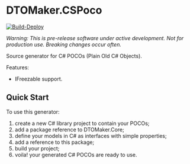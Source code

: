 # DTOMaker.CSPoco

[![Build-Deploy](https://github.com/Psiman62/DTOMaker-CSPoco/actions/workflows/dotnet.yml/badge.svg)](https://github.com/Psiman62/DTOMaker-CSPoco/actions/workflows/dotnet.yml)

*Warning: This is pre-release software under active development. Not for production use. Breaking changes occur often.*

Source generator for C# POCOs (Plain Old C# Objects).

Features:
- IFreezable support.

## Quick Start
To use this generator:
1. create a new C# library project to contain your POCOs;
2. add a package reference to DTOMaker.Core;
3. define your models in C# as interfaces with simple properties;
5. add a reference to this package;
6. build your project;
7. voila! your generated C# POCOs are ready to use.

